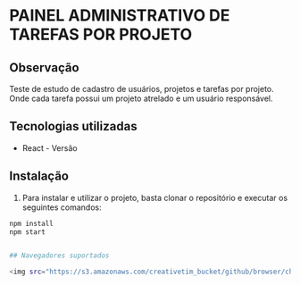# PAINEL ADMINISTRATIVO DE TAREFAS POR PROJETO


## Observação
Teste de estudo de cadastro de usuários, projetos e tarefas por projeto. 
Onde cada tarefa possui um projeto atrelado e um usuário responsável.


## Tecnologias utilizadas
* React       - Versão

## Instalação

1. Para instalar e utilizar o projeto, basta clonar o repositório e executar os seguintes comandos:

```sh
npm install
npm start


## Navegadores suportados

<img src="https://s3.amazonaws.com/creativetim_bucket/github/browser/chrome.png" width="64" height="64"> <img src="https://s3.amazonaws.com/creativetim_bucket/github/browser/firefox.png" width="64" height="64"> <img src="https://s3.amazonaws.com/creativetim_bucket/github/browser/edge.png" width="64" height="64"> <img src="https://s3.amazonaws.com/creativetim_bucket/github/browser/safari.png" width="64" height="64"> <img src="https://s3.amazonaws.com/creativetim_bucket/github/browser/opera.png" width="64" height="64">
